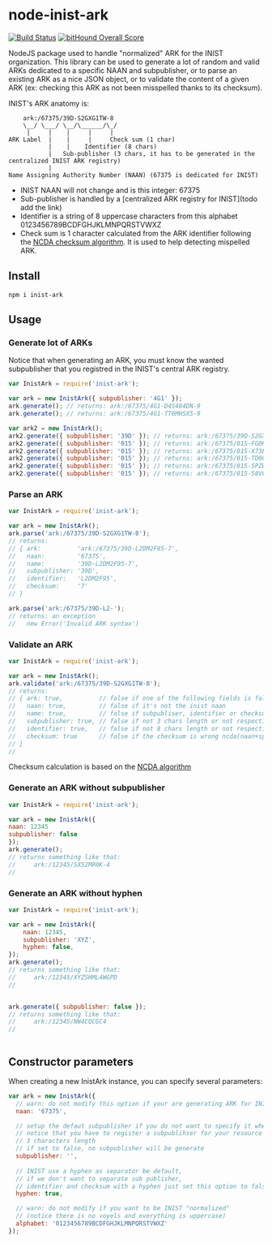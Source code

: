 # node-inist-ark

[![Build Status](https://travis-ci.org/Inist-CNRS/node-inist-ark.svg?branch=master)](https://travis-ci.org/Inist-CNRS/node-inist-ark) [![bitHound Overall Score](https://www.bithound.io/github/Inist-CNRS/node-inist-ark/badges/score.svg)](https://www.bithound.io/github/Inist-CNRS/node-inist-ark)

NodeJS package used to handle "normalized" ARK for the INIST organization. This library can be used to generate a lot of random and valid ARKs dedicated to a specific NAAN and subpublisher, or to parse an existing ARK as a nice JSON object, or to validate the content of a given ARK (ex: checking this ARK as not been misspelled thanks to its checksum).

INIST's ARK anatomy is:

```
    ark:/67375/39D-S2GXG1TW-8
    \__/ \___/ \__/\______/\_/
     |     |    |     |     |
ARK Label  |    |     |     Check sum (1 char)
           |    |    Identifier (8 chars)
           |   Sub-publisher (3 chars, it has to be generated in the centralized INIST ARK registry)
           |
Name Assigning Authority Number (NAAN) (67375 is dedicated for INIST)
```

- INIST NAAN will not change and is this integer: 67375
- Sub-publisher is handled by a [centralized ARK registry for INIST](todo add the link)
- Identifier is a string of 8 uppercase characters from this alphabet 0123456789BCDFGHJKLMNPQRSTVWXZ
- Check sum is 1 character calculated from the ARK identifier following the [NCDA checksum algorithm](http://search.cpan.org/~jak/Noid/noid#NOID_CHECK_DIGIT_ALGORITHM). It is used to help detecting mispelled ARK.

## Install

```shell
npm i inist-ark
```

## Usage

### Generate lot of ARKs

Notice that when generating an ARK, you must know the wanted subpublisher that you registred in the INIST's central ARK registry.

```javascript
var InistArk = require('inist-ark');

var ark = new InistArk({ subpublisher: '4G1' });
ark.generate(); // returns: ark:/67375/4G1-D4S484DN-9
ark.generate(); // returns: ark:/67375/4G1-TT6MHSX5-9

var ark2 = new InistArk();
ark2.generate({ subpublisher: '39D' }); // returns: ark:/67375/39D-S2GXG1TW-8
ark2.generate({ subpublisher: '015' }); // returns: ark:/67375/015-FG0H2546-9
ark2.generate({ subpublisher: '015' }); // returns: ark:/67375/015-X73BVHH2-2
ark2.generate({ subpublisher: '015' }); // returns: ark:/67375/015-TD0G7P90-X
ark2.generate({ subpublisher: '015' }); // returns: ark:/67375/015-5PZW7M6Q-5
ark2.generate({ subpublisher: '015' }); // returns: ark:/67375/015-58VCS11W-9

```

### Parse an ARK

```javascript
var InistArk = require('inist-ark');

var ark = new InistArk();
ark.parse('ark:/67375/39D-S2GXG1TW-8');
// returns:
// { ark:          'ark:/67375/39D-L2DM2F95-7',
//   naan:         '67375',
//   name:         '39D-L2DM2F95-7',
//   subpublisher: '39D',
//   identifier:   'L2DM2F95',
//   checksum:     '7'
// }

ark.parse('ark:/67375/39D-L2-');
// returns: an exception
//   new Error('Invalid ARK syntax')

```

### Validate an ARK

```javascript
var InistArk = require('inist-ark');

var ark = new InistArk();
ark.validate('ark:/67375/39D-S2GXG1TW-8');
// returns:
// { ark: true,          // false if one of the following fields is false
//   naan: true,         // false if it's not the inist naan
//   name: true,         // false if subpubliser, identifier or checksum is false
//   subpublisher: true, // false if not 3 chars length or not respecting the alphabet
//   identifier: true,   // false if not 8 chars length or not respecting the alphabet
//   checksum: true      // false if the checksum is wrong ncda(naan+sp+id)
// }
//
```

Checksum calculation is based on the [NCDA algorithm](http://search.cpan.org/~jak/Noid/noid#NOID_CHECK_DIGIT_ALGORITHM)

### Generate an ARK without subpublisher

```javascript
var InistArk = require('inist-ark');

var ark = new InistArk({
naan: 12345
subpublisher: false
});
ark.generate();
// returns something like that:
//     ark:/12345/SX52MR0K-4
//

```

### Generate an ARK without hyphen

```javascript
var InistArk = require('inist-ark');

var ark = new InistArk({
	naan: 12345,
	subpublisher: 'XYZ',
	hyphen: false,
});
ark.generate();
// returns something like that:
//     ark:/12345/XYZSHML4WGPD
//


ark.generate({ subpublisher: false });
// returns something like that:
//	   ark:/12345/NW4CQCGC4
//



```

## Constructor parameters

When creating a new InistArk instance, you can specify several parameters:

```javascript
var ark = new InistArk({
  // warn: do not modify this option if your are generating ARK for INIST's ressources
  naan: '67375',

  // setup the defaut subpublisher if you do not want to specify it when calling generate
  // notice that you have to register a subpublihser for your resource at INIST's central ARK registry
  // 3 characters length
  // if set to false, no subpublisher will be generate
  subpublisher: '',
  
  // INIST use a hyphen as separator be default, 
  // if we don't want to separate sub publisher,
  // identifier and checksum with a hyphen just set this option to false
  hyphen: true,

  // warn: do not modify if you want to be INIST "normalized"
  // (notice there is no voyels and everything is uppercase)
  alphabet: '0123456789BCDFGHJKLMNPQRSTVWXZ'
});
```
